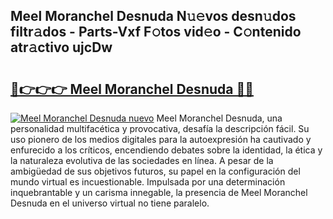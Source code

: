 ## Meel Moranchel Desnuda N𝚞𝚎vos desn𝚞dos filtr𝚊dos - Parts-Vxf F𝚘tos vid𝚎o - C𝚘ntenido atr𝚊ctivo ujcDw

# <h2><a href="http://mbb388.tromn.icu/?c=Meel+Moranchel+Desnuda">🔗👉👉👉 Meel Moranchel Desnuda 🔗🔗</a></h2>

[![Meel Moranchel Desnuda nuevo](https://i.imgur.com/pEAQMta.gif)](http://mbb388.tromn.icu/?c=Meel+Moranchel+Desnuda)
Meel Moranchel Desnuda, una personalidad multifacética y provocativa, desafía la descripción fácil. Su uso pionero de los medios digitales para la autoexpresión ha cautivado y enfurecido a los críticos, encendiendo debates sobre la identidad, la ética y la naturaleza evolutiva de las sociedades en línea. A pesar de la ambigüedad de sus objetivos futuros, su papel en la configuración del mundo virtual es incuestionable. Impulsada por una determinación inquebrantable y un carisma innegable, la presencia de Meel Moranchel Desnuda en el universo virtual no tiene paralelo.

